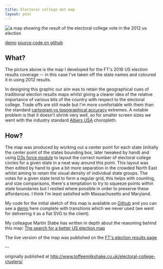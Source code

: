 ```yaml
---
title: Electoral college dot map
layout: post
---
```


![a  map showing the result of the electoral college vote in the 2012 us election](http://www.toffeemilkshake.co.uk/electoral-college-clusters/2012-results-dot-map-logo.png)

[demo](http://www.toffeemilkshake.co.uk/electoral-college-clusters/demo.html) [source code on github](https://github.com/tomgp/electoral-college-clusters)

## What?

The picture above is the map I developed for the FT's 2016 US election results coverage -- in this case I've taken off the state names and coloured it in using 2012 results.

In designing this graphic our aim was to retain the geographical cues of traditional election results maps whilst giving a clearer idea of the relative importance of various bits of the country with respect to the electoral college. Trade offs are still made but I'm more comfortable with them than the standard [cartogram vs topographical accuracy](http://www.toffeemilkshake.co.uk/electoral-college-clusters/cartcube.png) extremes. A notable problem is that it doesn't shrink very well, so for smaller screen sizes we went with the industry standard [Albers USA](http://bl.ocks.org/mbostock/2869946) choropleth.


## How?

The map was produced by working out a center point for each state (initially the center point of the states bounding box, later tweaked by hand) and using [D3s force module](https://github.com/d3/d3/blob/master/API.md#forces-d3-force) to layout the correct number of electoral college circles for a given state in a neat way around this point. This layout was then edited by hand to give a bit more separation in the crowded North East whilst aiming to retain the visual density of individual state groups. The votes for a given state tend to form a regular grid, this helps with counting, and size comparisons, there's a temptation to try to squeeze points within state boundaries but I resited where possible in order to preserve these affordances. I think I'm least satisfied with Massachusetts and Maryland.

My code for the initial sketch of this map is available on [Github](https://github.com/tomgp/electoral-college-clusters) and you can see a [demo](http://www.toffeemilkshake.co.uk/electoral-college-clusters/demo.html) here complete with transitions which we never used (we went for delivering it as a flat SVG to the client).

My colleague Martin Stabe has written in depth about the reasoning behind this map: [The search for a better US election map](https://www.ft.com/content/3685bf9e-a4cc-11e6-8b69-02899e8bd9d1)

The live version of the map was published on the [FT's election results page](https://ig.ft.com/us-elections/results)

--

originally published at http://www.toffeemilkshake.co.uk/electoral-college-clusters/
